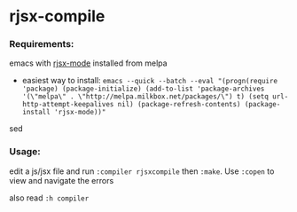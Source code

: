 # rjsx-compile

### Requirements:

emacs with [rjsx-mode](https://github.com/felipeochoa/rjsx-mode) installed from melpa
- easiest way to install: `emacs --quick --batch --eval "(progn(require 'package) (package-initialize) (add-to-list 'package-archives '(\"melpa\" . \"http://melpa.milkbox.net/packages/\") t) (setq url-http-attempt-keepalives nil) (package-refresh-contents) (package-install 'rjsx-mode))"`

sed

### Usage:

edit a js/jsx file and run `:compiler rjsxcompile` then `:make`. Use `:copen` to view and navigate the errors

also read `:h compiler`
